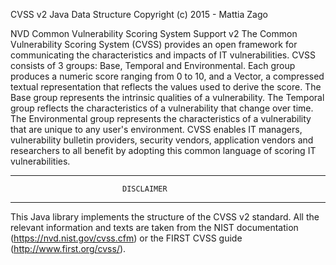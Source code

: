 CVSS v2 Java Data Structure 
Copyright (c) 2015 - Mattia Zago

NVD Common Vulnerability Scoring System Support v2
The Common Vulnerability Scoring System (CVSS) provides an open framework 
for communicating the characteristics and impacts of IT vulnerabilities. 
CVSS consists of 3 groups: Base, Temporal and Environmental. Each group 
produces a numeric score ranging from 0 to 10, and a Vector, a compressed 
textual representation that reflects the values used to derive the score. 
The Base group represents the intrinsic qualities of a vulnerability. The 
Temporal group reflects the characteristics of a vulnerability that change 
over time. The Environmental group represents the characteristics of a 
vulnerability that are unique to any user's environment. CVSS enables IT 
managers, vulnerability bulletin providers, security vendors, application 
vendors and researchers to all benefit by adopting this common language of 
scoring IT vulnerabilities.

----------------------------------------------------------------------------
                             DISCLAIMER
----------------------------------------------------------------------------
This Java library implements the structure of the CVSS v2 standard. All the 
relevant information and texts are taken from the NIST documentation 
(https://nvd.nist.gov/cvss.cfm) or the FIRST CVSS guide
(http://www.first.org/cvss/).
